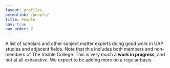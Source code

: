 ```yaml
---
layout: profiles
permalink: /people/
title: People
nav: true
nav_order: 2
---
```


A list of scholars and other subject matter experts doing good work in UAP studies and adjacent fields. Note that this includes both members and non-members of The Visible College. This is very much a **work in progress**, and not at all exhaustive. We expect to be adding more on a regular basis.